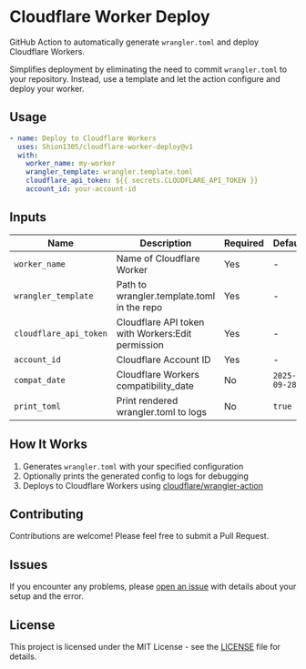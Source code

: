 # Cloudflare Worker Deploy

GitHub Action to automatically generate `wrangler.toml` and deploy Cloudflare Workers.

Simplifies deployment by eliminating the need to commit `wrangler.toml` to your repository. Instead, use a template and let the action configure and deploy your worker.

## Usage

```yaml
- name: Deploy to Cloudflare Workers
  uses: Shion1305/cloudflare-worker-deploy@v1
  with:
    worker_name: my-worker
    wrangler_template: wrangler.template.toml
    cloudflare_api_token: ${{ secrets.CLOUDFLARE_API_TOKEN }}
    account_id: your-account-id
```

## Inputs

| Name | Description | Required | Default |
|------|-------------|----------|---------|
| `worker_name` | Name of Cloudflare Worker | Yes | - |
| `wrangler_template` | Path to wrangler.template.toml in the repo | Yes | - |
| `cloudflare_api_token` | Cloudflare API token with Workers:Edit permission | Yes | - |
| `account_id` | Cloudflare Account ID | Yes | - |
| `compat_date` | Cloudflare Workers compatibility_date | No | `2025-09-28` |
| `print_toml` | Print rendered wrangler.toml to logs | No | `true` |

## How It Works

1. Generates `wrangler.toml` with your specified configuration
2. Optionally prints the generated config to logs for debugging
3. Deploys to Cloudflare Workers using [cloudflare/wrangler-action](https://github.com/cloudflare/wrangler-action)

## Contributing

Contributions are welcome! Please feel free to submit a Pull Request.

## Issues

If you encounter any problems, please [open an issue](https://github.com/Shion1305/cloudflare-worker-deploy/issues) with details about your setup and the error.

## License

This project is licensed under the MIT License - see the [LICENSE](LICENSE) file for details.
